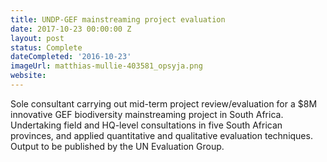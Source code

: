```yaml
---
title: UNDP-GEF mainstreaming project evaluation
date: 2017-10-23 00:00:00 Z
layout: post
status: Complete
dateCompleted: '2016-10-23'
imageUrl: matthias-mullie-403581_opsyja.png
website: 
---
```


Sole consultant carrying out mid-term project review/evaluation for a $8M innovative GEF biodiversity mainstreaming project in South Africa. Undertaking field and HQ-level consultations in five South African provinces, and applied quantitative and qualitative evaluation techniques. Output to be published by the UN Evaluation Group.

